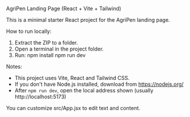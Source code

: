 AgriPen Landing Page (React + Vite + Tailwind)

This is a minimal starter React project for the AgriPen landing page.

How to run locally:

1. Extract the ZIP to a folder.
2. Open a terminal in the project folder.
3. Run:
   npm install
   npm run dev

Notes:
- This project uses Vite, React and Tailwind CSS.
- If you don't have Node.js installed, download from https://nodejs.org/
- After `npm run dev`, open the local address shown (usually http://localhost:5173)

You can customize src/App.jsx to edit text and content.
